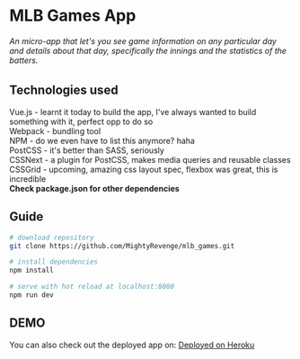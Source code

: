 # MLB Games App
###### An micro-app that let's you see game information on any particular day and details about that day, specifically the innings and the statistics of the batters.

## Technologies used
Vue.js - learnt it today to build the app, I've always wanted to build something with it, perfect opp to do so  
Webpack - bundling tool  
NPM - do we even have to list this anymore? haha  
PostCSS - it's better than SASS, seriously  
CSSNext - a plugin for PostCSS, makes media queries and reusable classes  
CSSGrid - upcoming, amazing css layout spec, flexbox was great, this is incredible  
**Check package.json for other dependencies**

## Guide

``` bash
# download repository
git clone https://github.com/MightyRevenge/mlb_games.git

# install dependencies
npm install

# serve with hot reload at localhost:8080
npm run dev

```

## DEMO

You can also check out the deployed app on: [Deployed on Heroku](https://yash-mlbgames.herokuapp.com)
